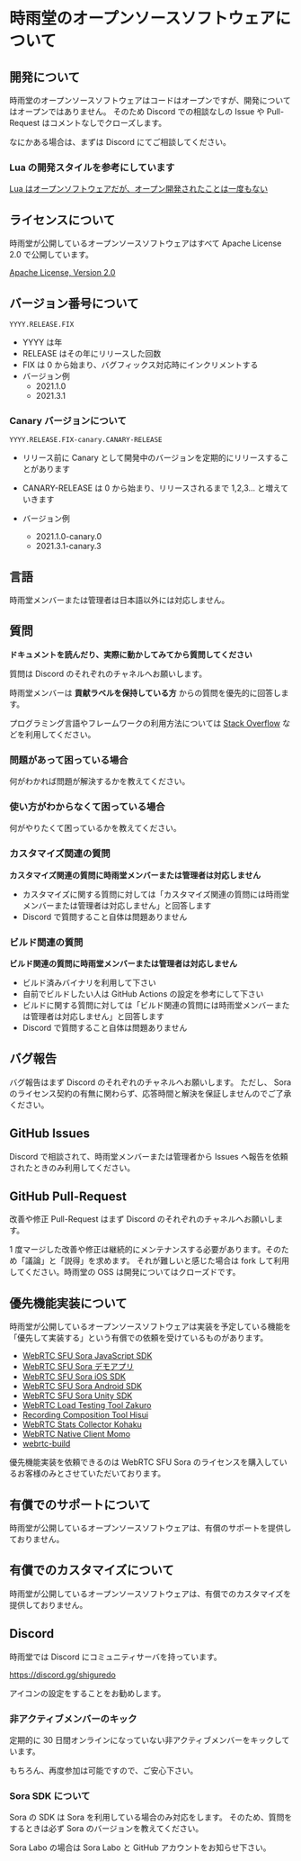 # 時雨堂のオープンソースソフトウェアについて

## 開発について

時雨堂のオープンソースソフトウェアはコードはオープンですが、開発についてはオープンではありません。
そのため Discord での相談なしの Issue や Pull-Request はコメントなしでクローズします。

なにかある場合は、まずは Discord にてご相談してください。

### Lua の開発スタイルを参考にしています

[Lua はオープンソフトウェアだが、オープン開発されたことは一度もない](https://medium.com/@voluntas/lua-%E3%81%AF%E3%82%AA%E3%83%BC%E3%83%97%E3%83%B3%E3%82%BD%E3%83%95%E3%83%88%E3%82%A6%E3%82%A7%E3%82%A2%E3%81%A0%E3%81%8C-%E3%82%AA%E3%83%BC%E3%83%97%E3%83%B3%E9%96%8B%E7%99%BA%E3%81%95%E3%82%8C%E3%81%9F%E3%81%93%E3%81%A8%E3%81%AF%E4%B8%80%E5%BA%A6%E3%82%82%E3%81%AA%E3%81%84-61ea83ef96f7)

## ライセンスについて

時雨堂が公開しているオープンソースソフトウェアはすべて Apache License 2.0 で公開しています。

[Apache License, Version 2\.0](https://www.apache.org/licenses/LICENSE-2.0)

## バージョン番号について

```
YYYY.RELEASE.FIX
```

- YYYY は年
- RELEASE はその年にリリースした回数
- FIX は 0 から始まり、バグフィックス対応時にインクリメントする
- バージョン例
    - 2021.1.0
    - 2021.3.1

### Canary バージョンについて

```
YYYY.RELEASE.FIX-canary.CANARY-RELEASE
```

- リリース前に Canary として開発中のバージョンを定期的にリリースすることがあります
- CANARY-RELEASE は 0 から始まり、リリースされるまで 1,2,3... と増えていきます

- バージョン例
    - 2021.1.0-canary.0
    - 2021.3.1-canary.3

## 言語

時雨堂メンバーまたは管理者は日本語以外には対応しません。

## 質問

**ドキュメントを読んだり、実際に動かしてみてから質問してください**

質問は Discord のそれぞれのチャネルへお願いします。

時雨堂メンバーは **貢献ラベルを保持している方** からの質問を優先的に回答します。

プログラミング言語やフレームワークの利用方法については [Stack Overflow](https://stackoverflow.com/) などを利用してください。

### 問題があって困っている場合

何がわかれば問題が解決するかを教えてください。

### 使い方がわからなくて困っている場合

何がやりたくて困っているかを教えてください。

### カスタマイズ関連の質問

**カスタマイズ関連の質問に時雨堂メンバーまたは管理者は対応しません**

- カスタマイズに関する質問に対しては「カスタマイズ関連の質問には時雨堂メンバーまたは管理者は対応しません」と回答します
- Discord で質問すること自体は問題ありません

### ビルド関連の質問

**ビルド関連の質問に時雨堂メンバーまたは管理者は対応しません**

- ビルド済みバイナリを利用して下さい
- 自前でビルドしたい人は GitHub Actions の設定を参考にして下さい
- ビルドに関する質問に対しては「ビルド関連の質問には時雨堂メンバーまたは管理者は対応しません」と回答します
- Discord で質問すること自体は問題ありません

## バグ報告

バグ報告はまず Discord のそれぞれのチャネルへお願いします。
ただし、 Sora のライセンス契約の有無に関わらず、応答時間と解決を保証しませんのでご了承ください。

## GitHub Issues

Discord で相談されて、時雨堂メンバーまたは管理者から Issues へ報告を依頼されたときのみ利用してください。

## GitHub Pull-Request

改善や修正 Pull-Request はまず Discord のそれぞれのチャネルへお願いします。

1 度マージした改善や修正は継続的にメンテナンスする必要があります。そのため「議論」と「説得」を求めます。
それが難しいと感じた場合は fork して利用してください。時雨堂の OSS は開発についてはクローズドです。

## 優先機能実装について

時雨堂が公開しているオープンソースソフトウェアは実装を予定している機能を「優先して実装する」という有償での依頼を受けているものがあります。

- [WebRTC SFU Sora JavaScript SDK](https://github.com/shiguredo/sora-js-sdk)
- [WebRTC SFU Sora デモアプリ](https://github.com/shiguredo/sora-demo)
- [WebRTC SFU Sora iOS SDK](https://github.com/shiguredo/sora-ios-sdk)
- [WebRTC SFU Sora Android SDK](https://github.com/shiguredo/sora-android-sdk)
- [WebRTC SFU Sora Unity SDK](https://github.com/shiguredo/sora-unity-sdk)
- [WebRTC Load Testing Tool Zakuro](https://github.com/shiguredo/zakuro)
- [Recording Composition Tool Hisui](https://github.com/shiguredo/hisui)
- [WebRTC Stats Collector Kohaku](https://github.com/shiguredo/kohaku)
- [WebRTC Native Client Momo](https://github.com/shiguredo/momo)
- [webrtc-build](https://github.com/shiguredo-webrtc-build/webrtc-build)

優先機能実装を依頼できるのは WebRTC SFU Sora のライセンスを購入しているお客様のみとさせていただいております。

## 有償でのサポートについて

時雨堂が公開しているオープンソースソフトウェアは、有償のサポートを提供しておりません。

## 有償でのカスタマイズについて

時雨堂が公開しているオープンソースソフトウェアは、有償でのカスタマイズを提供しておりません。

## Discord

時雨堂では Discord にコミュニティサーバを持っています。

https://discord.gg/shiguredo

アイコンの設定をすることをお勧めします。

### 非アクティブメンバーのキック

定期的に 30 日間オンラインになっていない非アクティブメンバーをキックしています。

もちろん、再度参加は可能ですので、ご安心下さい。

### Sora SDK について

Sora の SDK は Sora を利用している場合のみ対応をします。
そのため、質問をするときは必ず Sora のバージョンを教えてください。

Sora Labo の場合は Sora Labo と GitHub アカウントをお知らせ下さい。
